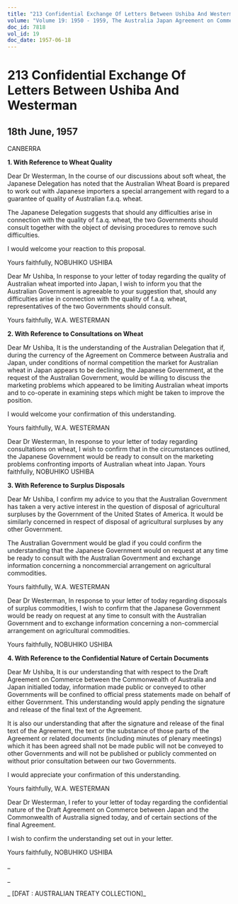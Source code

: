 ```yaml
---
title: "213 Confidential Exchange Of Letters Between Ushiba And Westerman"
volume: "Volume 19: 1950 - 1959, The Australia Japan Agreement on Commerce"
doc_id: 7818
vol_id: 19
doc_date: 1957-06-18
---
```


# 213 Confidential Exchange Of Letters Between Ushiba And Westerman

## 18th June, 1957

CANBERRA

**1\. With Reference to Wheat Quality**

Dear Dr Westerman, In the course of our discussions about soft wheat, the Japanese Delegation has noted that the Australian Wheat Board is prepared to work out with Japanese importers a special arrangement with regard to a guarantee of quality of Australian f.a.q. wheat.

The Japanese Delegation suggests that should any difficulties arise in connection with the quality of f.a.q. wheat, the two Governments should consult together with the object of devising procedures to remove such difficulties.

I would welcome your reaction to this proposal.

Yours faithfully, NOBUHIKO USHIBA

Dear Mr Ushiba, In response to your letter of today regarding the quality of Australian wheat imported into Japan, I wish to inform you that the Australian Government is agreeable to your suggestion that, should any difficulties arise in connection with the quality of f.a.q. wheat, representatives of the two Governments should consult.

Yours faithfully, W.A. WESTERMAN

**2\. With Reference to Consultations on Wheat**

Dear Mr Ushiba, It is the understanding of the Australian Delegation that if, during the currency of the Agreement on Commerce between Australia and Japan, under conditions of normal competition the market for Australian wheat in Japan appears to be declining, the Japanese Government, at the request of the Australian Government, would be willing to discuss the marketing problems which appeared to be limiting Australian wheat imports and to co-operate in examining steps which might be taken to improve the position.

I would welcome your confirmation of this understanding.

Yours faithfully, W.A. WESTERMAN

Dear Dr Westerman, In response to your letter of today regarding consultations on wheat, I wish to confirm that in the circumstances outlined, the Japanese Government would be ready to consult on the marketing problems confronting imports of Australian wheat into Japan. Yours faithfully, NOBUHIKO USHIBA

**3\. With Reference to Surplus Disposals**

Dear Mr Ushiba, I confirm my advice to you that the Australian Government has taken a very active interest in the question of disposal of agricultural surpluses by the Government of the United States of America. It would be similarly concerned in respect of disposal of agricultural surpluses by any other Government.

The Australian Government would be glad if you could confirm the understanding that the Japanese Government would on request at any time be ready to consult with the Australian Government and exchange information concerning a noncommercial arrangement on agricultural commodities.

Yours faithfully, W.A. WESTERMAN

Dear Dr Westerman, In response to your letter of today regarding disposals of surplus commodities, I wish to confirm that the Japanese Government would be ready on request at any time to consult with the Australian Government and to exchange information concerning a non-commercial arrangement on agricultural commodities.

Yours faithfully, NOBUHIKO USHIBA

**4\. With Reference to the Confidential Nature of Certain Documents**

Dear Mr Ushiba, It is our understanding that with respect to the Draft Agreement on Commerce between the Commonwealth of Australia and Japan initialled today, information made public or conveyed to other Governments will be confined to official press statements made on behalf of either Government. This understanding would apply pending the signature and release of the final text of the Agreement.

It is also our understanding that after the signature and release of the final text of the Agreement, the text or the substance of those parts of the Agreement or related documents (including minutes of plenary meetings) which it has been agreed shall not be made public will not be conveyed to other Governments and will not be published or publicly commented on without prior consultation between our two Governments.

I would appreciate your confirmation of this understanding.

Yours faithfully, W.A. WESTERMAN

Dear Dr Westerman, I refer to your letter of today regarding the confidential nature of the Draft Agreement on Commerce between Japan and the Commonwealth of Australia signed today, and of certain sections of the final Agreement.

I wish to confirm the understanding set out in your letter.

Yours faithfully, NOBUHIKO USHIBA

_

_

_ [DFAT : AUSTRALIAN TREATY COLLECTION]_

